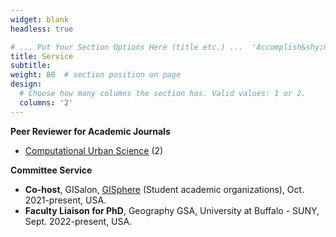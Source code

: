 ```yaml
---
widget: blank
headless: true

# ... Put Your Section Options Here (title etc.) ...  'Accomplish&shy;ments'
title: Service
subtitle:
weight: 80  # section position on page
design:
  # Choose how many columns the section has. Valid values: 1 or 2.
  columns: '2'
---
```


**Peer Reviewer for Academic Journals**
* [Computational Urban Science](https://www.springer.com/journal/43762) (2)

**Committee Service**
* **Co-host**, GISalon, [GISphere](https://gisphere.github.io/) (Student academic organizations), Oct. 2021-present, USA.
* **Faculty Liaison for PhD**, Geography GSA, University at Buffalo - SUNY, Sept. 2022-present, USA.


